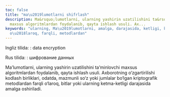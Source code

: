 ```yaml
---
toc: false
title: "ma\u2019lumotlarni shifrlash"
description: Ma&rsquo;lumotlarni, ularning yashirin uzatilishini ta&rsquo;minlovchi
  maxsus algoritmlardan foydalanib, qayta ishlash usuli. Ax...
keywords: "ularning, Ma\u2019lumotlarni, amalga, darajasida, ketligi, ketma, bitlar,
  o\u2018laroq, farqli, metodlardan"
---
```


Ingliz tilida:
:   data encryption

Rus tilida:
:   шифрование данных

Ma’lumotlarni, ularning yashirin uzatilishini ta’minlovchi maxsus algoritmlardan foydalanib, qayta ishlash usuli. Axborotning o‘zgartirilishi kodlash birliklari, odatda, mazmunli so‘z yoki jumlalar bo‘lgan kriptografik metodlardan farqli o‘laroq, bitlar yoki ularning ketma-ketligi darajasida amalga oshiriladi.